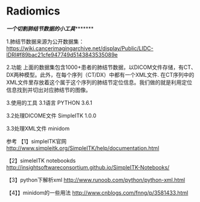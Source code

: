 # Radiomics
*******************一个切割肺结节数据的小工具**************************

1.肺结节数据来源为公开数据集：
https://wiki.cancerimagingarchive.net/display/Public/LIDC-IDRI#f89bac21cfe947749d5143843535089e

2.功能
上面的数据集包含1000+患者的肺结节数据，以DICOM文件存储，有CT、DX两种模型。此外，在每个序列（CT/DX）中都有一个XML文件.
在CT序列中的XML文件里存放着这个属于这个序列的肺结节定位信息。我们做的就是利用定位信息找到并切出对应肺结节的图像。

3.使用的工具
3.1语言
PYTHON 3.6.1

3.2处理DICOME文件
SimpleITK 1.0.0

3.3处理XML文件
minidom

参考
【1】simpleITK官网
http://www.simpleitk.org/SimpleITK/help/documentation.html

【2】simeleITK notebookds
http://insightsoftwareconsortium.github.io/SimpleITK-Notebooks/

【3】python下解析xml
http://www.runoob.com/python/python-xml.html

【4】】minidom的一些用法
http://www.cnblogs.com/fnng/p/3581433.html
